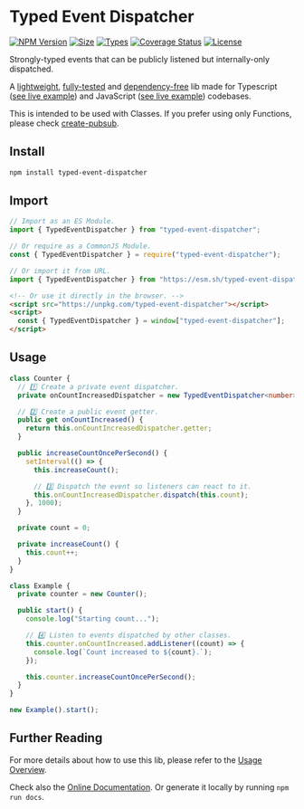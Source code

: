 # Typed Event Dispatcher

[![NPM Version](https://img.shields.io/npm/v/typed-event-dispatcher.svg?style=flat)](https://www.npmjs.org/package/typed-event-dispatcher)
[![Size](https://img.shields.io/bundlephobia/minzip/typed-event-dispatcher)](https://bundlephobia.com/package/typed-event-dispatcher)
[![Types](https://img.shields.io/npm/types/typed-event-dispatcher)](https://www.jsdocs.io/package/typed-event-dispatcher#package-index)
[![Coverage Status](https://coveralls.io/repos/github/felladrin/typed-event-dispatcher/badge.svg?branch=master)](https://coveralls.io/github/felladrin/typed-event-dispatcher?branch=master)
[![License](https://img.shields.io/github/license/felladrin/typed-event-dispatcher)](http://victor.mit-license.org/)

Strongly-typed events that can be publicly listened but internally-only dispatched.

A [lightweight](https://bundlephobia.com/result?p=typed-event-dispatcher), [fully-tested](https://coveralls.io/github/felladrin/typed-event-dispatcher) and [dependency-free](https://www.npmjs.com/package/typed-event-dispatcher) lib made for Typescript ([see live example](https://repl.it/@victornogueira/typed-event-dispatcher-typescript-example)) and JavaScript ([see live example](https://repl.it/@victornogueira/typed-event-dispatcher-javascript-example)) codebases.

This is intended to be used with Classes. If you prefer using only Functions, please check [create-pubsub](https://www.npmjs.com/package/create-pubsub).

## Install

```sh
npm install typed-event-dispatcher
```

## Import

```ts
// Import as an ES Module.
import { TypedEventDispatcher } from "typed-event-dispatcher";
```

```js
// Or require as a CommonJS Module.
const { TypedEventDispatcher } = require("typed-event-dispatcher");
```

```ts
// Or import it from URL.
import { TypedEventDispatcher } from "https://esm.sh/typed-event-dispatcher";
```

```html
<!-- Or use it directly in the browser. -->
<script src="https://unpkg.com/typed-event-dispatcher"></script>
<script>
  const { TypedEventDispatcher } = window["typed-event-dispatcher"];
</script>
```

## Usage

```ts
class Counter {
  // 1️⃣ Create a private event dispatcher.
  private onCountIncreasedDispatcher = new TypedEventDispatcher<number>();

  // 2️⃣ Create a public event getter.
  public get onCountIncreased() {
    return this.onCountIncreasedDispatcher.getter;
  }

  public increaseCountOncePerSecond() {
    setInterval(() => {
      this.increaseCount();

      // 3️⃣ Dispatch the event so listeners can react to it.
      this.onCountIncreasedDispatcher.dispatch(this.count);
    }, 1000);
  }

  private count = 0;

  private increaseCount() {
    this.count++;
  }
}

class Example {
  private counter = new Counter();

  public start() {
    console.log("Starting count...");

    // 4️⃣ Listen to events dispatched by other classes.
    this.counter.onCountIncreased.addListener((count) => {
      console.log(`Count increased to ${count}.`);
    });

    this.counter.increaseCountOncePerSecond();
  }
}

new Example().start();
```

## Further Reading

For more details about how to use this lib, please refer to the [Usage Overview](./readme-too.md).

Check also the [Online Documentation](https://felladrin.github.io/typed-event-dispatcher/index.html). Or generate it locally by running `npm run docs`.
